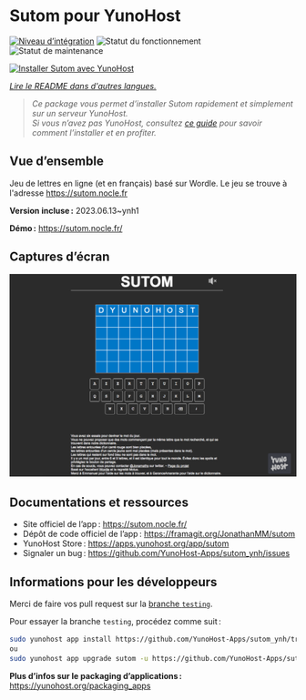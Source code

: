 <!--
Nota bene : ce README est automatiquement généré par <https://github.com/YunoHost/apps/tree/master/tools/readme_generator>
Il NE doit PAS être modifié à la main.
-->

# Sutom pour YunoHost

[![Niveau d’intégration](https://dash.yunohost.org/integration/sutom.svg)](https://dash.yunohost.org/appci/app/sutom) ![Statut du fonctionnement](https://ci-apps.yunohost.org/ci/badges/sutom.status.svg) ![Statut de maintenance](https://ci-apps.yunohost.org/ci/badges/sutom.maintain.svg)

[![Installer Sutom avec YunoHost](https://install-app.yunohost.org/install-with-yunohost.svg)](https://install-app.yunohost.org/?app=sutom)

*[Lire le README dans d'autres langues.](./ALL_README.md)*

> *Ce package vous permet d’installer Sutom rapidement et simplement sur un serveur YunoHost.*  
> *Si vous n’avez pas YunoHost, consultez [ce guide](https://yunohost.org/install) pour savoir comment l’installer et en profiter.*

## Vue d’ensemble

Jeu de lettres en ligne (et en français) basé sur Wordle. Le jeu se trouve à l'adresse https://sutom.nocle.fr


**Version incluse :** 2023.06.13~ynh1

**Démo :** <https://sutom.nocle.fr/>

## Captures d’écran

![Capture d’écran de Sutom](./doc/screenshots/screenshot.png)

## Documentations et ressources

- Site officiel de l’app : <https://sutom.nocle.fr/>
- Dépôt de code officiel de l’app : <https://framagit.org/JonathanMM/sutom>
- YunoHost Store : <https://apps.yunohost.org/app/sutom>
- Signaler un bug : <https://github.com/YunoHost-Apps/sutom_ynh/issues>

## Informations pour les développeurs

Merci de faire vos pull request sur la [branche `testing`](https://github.com/YunoHost-Apps/sutom_ynh/tree/testing).

Pour essayer la branche `testing`, procédez comme suit :

```bash
sudo yunohost app install https://github.com/YunoHost-Apps/sutom_ynh/tree/testing --debug
ou
sudo yunohost app upgrade sutom -u https://github.com/YunoHost-Apps/sutom_ynh/tree/testing --debug
```

**Plus d’infos sur le packaging d’applications :** <https://yunohost.org/packaging_apps>

